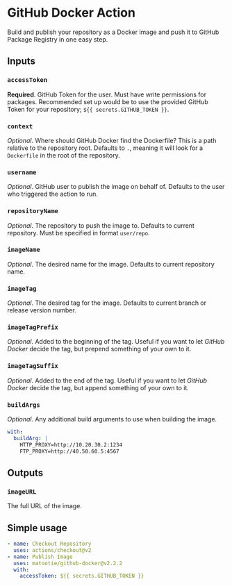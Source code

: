 # GitHub Docker Action

Build and publish your repository as a Docker image and push it to GitHub Package Registry in one easy step.

## Inputs

### `accessToken`

**Required**. GitHub Token for the user. Must have write permissions for packages. Recommended set up would be to use the provided GitHub Token for your repository; `${{ secrets.GITHUB_TOKEN }}`.

### `context`

*Optional*. Where should GitHub Docker find the Dockerfile? This is a path relative to the repository root. Defaults to `.`, meaning it will look for a `Dockerfile` in the root of the repository.

### `username`

*Optional*. GitHub user to publish the image on behalf of. Defaults to the user who triggered the action to run.

### `repositoryName`

*Optional*. The repository to push the image to. Defaults to current repository. Must be specified in format `user/repo`.

### `imageName`

*Optional*. The desired name for the image. Defaults to current repository name.

### `imageTag`

*Optional*. The desired tag for the image. Defaults to current branch or release version number.

### `imageTagPrefix`

*Optional*. Added to the beginning of the tag. Useful if you want to let *GitHub Docker* decide the tag, but prepend something of your own to it.

### `imageTagSuffix`

*Optional*. Added to the end of the tag. Useful if you want to let *GitHub Docker* decide the tag, but append something of your own to it.

### `buildArgs`

*Optional*. Any additional build arguments to use when building the image.
```yaml
with:
  buildArg: |
    HTTP_PROXY=http://10.20.30.2:1234
    FTP_PROXY=http://40.50.60.5:4567
```

## Outputs

### `imageURL`

The full URL of the image.

## Simple usage

```yaml
- name: Checkout Repository
  uses: actions/checkout@v2
- name: Publish Image
  uses: matootie/github-docker@v2.2.2
  with:
    accessToken: ${{ secrets.GITHUB_TOKEN }}
```
